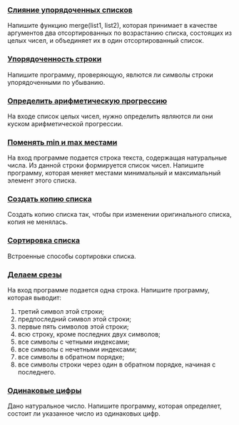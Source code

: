 ### [Слияние упорядоченных списков](/source/sequence/mergeOrderedLists.md)

Напишите функцию merge(list1, list2), которая принимает в качестве аргументов два отсортированных по возрастанию списка, состоящих из целых чисел, и объединяет их в один отсортированный список.

### [Упорядоченность строки](/source/sequence/orderedString.md)

Напишите программу, проверяющую, явлются ли символы строки упорядоченными по убыванию.

### [Определить арифметическую прогрессию](/source/sequence/detectProgression.md)

На входе список целых чисел, нужно определить являются ли они куском арифметической прогрессии.

### [Поменять min и max местами](/source/sequence/swapMinAndMax.md)

На вход программе подается строка текста, содержащая натуральные числа. Из данной строки формируется список чисел. Напишите программу, которая меняет местами минимальный и максимальный элемент этого списка.

### [Создать копию списка](/source/sequence/createCopyList.md)

Создать копию списка так, чтобы при изменении оригинального списка, копия не менялась.

### [Сортировка списка](/source/sequence/listSorting.md)

Встроенные способы сортировки списка.

### [Делаем срезы](/source/sequence/makingSlices.md)

На вход программе подается одна строка. Напишите программу, которая выводит:

1. третий символ этой строки;
2. предпоследний символ этой строки;
3. первые пять символов этой строки;
4. всю строку, кроме последних двух символов;
5. все символы с четными индексами;
6. все символы с нечетными индексами;
7. все символы в обратном порядке;
8. все символы строки через один в обратном порядке, начиная с последнего.


### [Одинаковые цифры](/source/sequence/allElementsAreTheSame.md)

Дано натуральное число. Напишите программу, которая определяет, состоит ли указанное число из одинаковых цифр.

